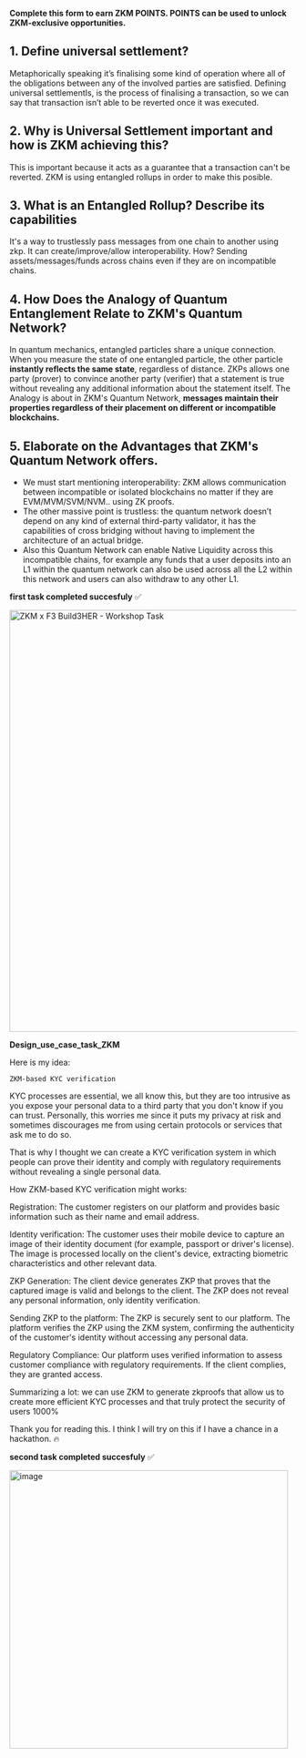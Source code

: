 **Complete this form to earn ZKM POINTS. POINTS can be used to unlock ZKM-exclusive opportunities.**

## 1. Define universal settlement?
Metaphorically speaking it’s finalising some kind of operation where all of the obligations between any of the involved parties are satisfied. Defining universal settlementIs, is the process of finalising a transaction, so we can say that transaction isn’t able to be reverted once it was executed. 

## 2. Why is Universal Settlement important and how is ZKM achieving this?
This is important because it acts as a guarantee that a transaction can't be reverted. ZKM is using entangled rollups in order to make this posible.

## 3. What is an Entangled Rollup? Describe its capabilities
It's a way to trustlessly pass messages from one chain to another using zkp. It can create/improve/allow interoperability. How? Sending assets/messages/funds across chains even if they are on incompatible chains. 

## 4. How Does the Analogy of Quantum Entanglement Relate to ZKM's Quantum Network?
In quantum mechanics, entangled particles share a unique connection. When you measure the state of one entangled particle, the other particle **instantly reflects the same state**, regardless of distance. ZKPs allows one party (prover) to convince another party (verifier) that a statement is true without revealing any additional information about the statement itself.  The Analogy is about in ZKM's Quantum Network, **messages maintain their properties regardless of their placement on different or incompatible blockchains.**

## 5. Elaborate on the Advantages that ZKM's Quantum Network offers.
- We must start mentioning interoperability: ZKM allows communication between incompatible or isolated blockchains no matter if they are EVM/MVM/SVM/NVM..  using ZK proofs.
- The other massive point is trustless: the quantum network doesn’t depend on any kind of external third-party validator, it has the capabilities of cross bridging without having to implement the architecture of an actual bridge.
- Also this Quantum Network can enable Native Liquidity across this incompatible chains, for example any funds that a user deposits into an L1 within the quantum network can also be used across all the L2 within this network and users can also withdraw to any other L1.

**first task completed succesfuly** ✅

<img width="741" alt="ZKM x F3 Build3HER - Workshop Task" src="https://github.com/dolvin17/design_use_case_task_ZKM/assets/101130252/d78c76ea-5f71-4bc8-8818-8388e5d8902c">

**Design_use_case_task_ZKM** 

Here is my idea:

`ZKM-based KYC verification`

KYC processes are essential, we all know this, but they are too intrusive as you expose your personal data to a third party that you don't know if you can trust. Personally, this worries me since it puts my privacy at risk and sometimes discourages me from using certain protocols or services that ask me to do so.

That is why I thought we can create a KYC verification system in which people can prove their identity and comply with regulatory requirements without revealing a single personal data.

How ZKM-based KYC verification might works:

Registration: The customer registers on our platform and provides basic information such as their name and email address.

Identity verification: The customer uses their mobile device to capture an image of their identity document (for example, passport or driver's license). The image is processed locally on the client's device, extracting biometric characteristics and other relevant data.

ZKP Generation: The client device generates ZKP that proves that the captured image is valid and belongs to the client. The ZKP does not reveal any personal information, only identity verification.

Sending ZKP to the platform: The ZKP is securely sent to our platform. The platform verifies the ZKP using the ZKM system, confirming the authenticity of the customer's identity without accessing any personal data.

Regulatory Compliance: Our platform uses verified information to assess customer compliance with regulatory requirements. If the client complies, they are granted access.

Summarizing a lot: we can use ZKM to generate zkproofs that allow us to create more efficient KYC processes and that truly protect the security of users 1000%

Thank you for reading this. I think I will try on this if I have a chance in a hackathon. 🔥

**second task completed succesfuly** ✅

<img width="489" alt="image" src="https://github.com/dolvin17/design_use_case_task_ZKM/assets/101130252/38921879-af27-4d9a-9167-14e3888d36f0">

